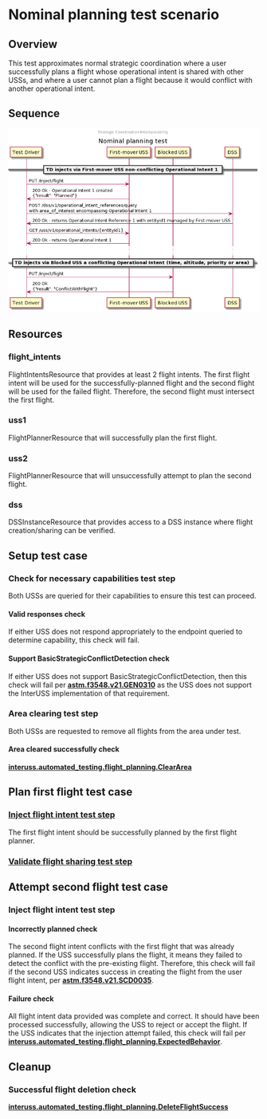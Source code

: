 # Nominal planning test scenario

## Overview

This test approximates normal strategic coordination where a user successfully
plans a flight whose operational intent is shared with other USSs, and where a
user cannot plan a flight because it would conflict with another operational
intent.

## Sequence

![Sequence diagram](sequence.png)

## Resources

### flight_intents

FlightIntentsResource that provides at least 2 flight intents.  The first flight intent will be used for the successfully-planned flight and the second flight will be used for the failed flight.  Therefore, the second flight must intersect the first flight.

### uss1

FlightPlannerResource that will successfully plan the first flight.

### uss2

FlightPlannerResource that will unsuccessfully attempt to plan the second flight.

### dss

DSSInstanceResource that provides access to a DSS instance where flight creation/sharing can be verified.

## Setup test case

### Check for necessary capabilities test step

Both USSs are queried for their capabilities to ensure this test can proceed.

#### Valid responses check

If either USS does not respond appropriately to the endpoint queried to determine capability, this check will fail.

#### Support BasicStrategicConflictDetection check

If either USS does not support BasicStrategicConflictDetection, then this check will fail per **[astm.f3548.v21.GEN0310](../../../../requirements/astm/f3548/v21.md)** as the USS does not support the InterUSS implementation of that requirement.

### Area clearing test step

Both USSs are requested to remove all flights from the area under test.

#### Area cleared successfully check

**[interuss.automated_testing.flight_planning.ClearArea](../../../../requirements/interuss/automated_testing/flight_planning.md)**

## Plan first flight test case

### [Inject flight intent test step](../../../flight_planning/inject_successful_flight_intent.md)

The first flight intent should be successfully planned by the first flight planner.

### [Validate flight sharing test step](../validate_shared_operational_intent.md)

## Attempt second flight test case

### Inject flight intent test step

#### Incorrectly planned check

The second flight intent conflicts with the first flight that was already planned.  If the USS successfully plans the flight, it means they failed to detect the conflict with the pre-existing flight.  Therefore, this check will fail if the second USS indicates success in creating the flight from the user flight intent, per **[astm.f3548.v21.SCD0035](../../../../requirements/astm/f3548/v21.md)**.

#### Failure check

All flight intent data provided was complete and correct. It should have been processed successfully, allowing the USS to reject or accept the flight.  If the USS indicates that the injection attempt failed, this check will fail per **[interuss.automated_testing.flight_planning.ExpectedBehavior](../../../../requirements/interuss/automated_testing/flight_planning.md)**.

## Cleanup

### Successful flight deletion check

**[interuss.automated_testing.flight_planning.DeleteFlightSuccess](../../../../requirements/interuss/automated_testing/flight_planning.md)**
